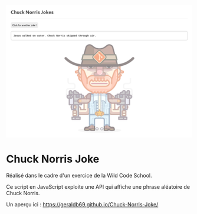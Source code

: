 ![Chuck-Norris_Capture](src/chuck-norris_api.png "Check Norris Joke API") 

# Chuck Norris Joke

Réalisé dans le cadre d'un exercice de la Wild Code School. 

Ce script en JavaScript exploite une API qui affiche une phrase aléatoire de Chuck Norris.

Un aperçu ici : https://geraldb69.github.io/Chuck-Norris-Joke/
